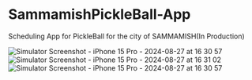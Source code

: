 # SammamishPickleBall-App
Scheduling App for PickleBall for the city of SAMMAMISH(In Production)

![Simulator Screenshot - iPhone 15 Pro - 2024-08-27 at 16 30 57](https://github.com/user-attachments/assets/1a01a82d-25a9-4d81-af9e-f148af883bd1)
![Simulator Screenshot - iPhone 15 Pro - 2024-08-27 at 16 31 02](https://github.com/user-attachments/assets/811741a5-24b3-4683-ad98-8e44d8eed1bd)
![Simulator Screenshot - iPhone 15 Pro - 2024-08-27 at 16 30 57](https://github.com/user-attachments/assets/d7e7e310-73f7-4b56-98ed-b8c554a12b97)
